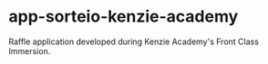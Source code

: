 # app-sorteio-kenzie-academy
Raffle application developed during Kenzie Academy's Front Class Immersion.
